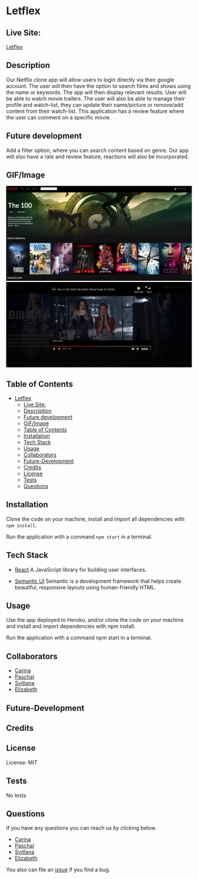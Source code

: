 # Letflex

## Live Site:

[Letflex](https://letflex.herokuapp.com/)

## Description

Our Netflix clone app will allow users to login directly via their google account. The user will then have the option to search films and shows using the name or keywords. The app will then display relevant results. User will be able to watch movie trailers. The user will also be able to manage their profile and watch-list, they can update their name/picture or remove/add content from their watch-list. This application has a review feature where the user can comment on a specific movie.

## Future development

Add a filter option, where you can search content based on genre. Our app will also have a rate and review feature, reactions will also be incorporated.

## GIF/Image

![site image](./client/src/assets/images/landing.png)
![site image](./client/src/assets/images/trailer.png)

<!--![site image]()
![site image]()
![site image]() -->

## Table of Contents

- [Letflex](#letflex)
  - [Live Site:](#live-site)
  - [Description](#description)
  - [Future development](#future-development)
  - [GIF/Image](#gifimage)
  - [Table of Contents](#table-of-contents)
  - [Installation](#installation)
  - [Tech Stack](#tech-stack)
  - [Usage](#usage)
  - [Collaborators](#collaborators)
  - [Future-Development](#future-development-1)
  - [Credits](#credits)
  - [License](#license)
  - [Tests](#tests)
  - [Questions](#questions)

## Installation

Clone the code on your machine, install and import all dependencies with `npm install`.

Run the application with a command `npm start` in a terminal.

## Tech Stack

- [React](https://reactjs.org) A JavaScript library for building user interfaces.

- [Semantic UI](https://semantic-ui.com) Semantic is a development framework that helps create beautiful, responsive layouts using human-friendly HTML.

## Usage

Use the app deployed to Heroku, and/or clone the code on your machine and install and import dependencies with npm install.

Run the application with a command npm start in a terminal.

## Collaborators

- [Carina](https://github.com/Creyes17e)
- [Paschal](https://github.com/paschalihenacho)
- [Svitlana](https://github.com/szaster)
- [Elizabeth](https://github.com/lisasosa)

## Future-Development

## Credits

## License

License: MIT

## Tests

No tests

## Questions

If you have any questions you can reach us by clicking below.

- [Carina](https://github.com/Creyes17e)
- [Paschal](https://github.com/paschalihenacho)
- [Svitlana](https://github.com/szaster)
- [Elizabeth](https://github.com/lisasosa)

You also can file an [issue](https://github.com/paschalihenacho/Letflex/issues) if you find a bug.
